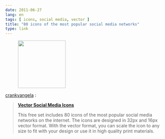 ```yaml
---
date: 2011-06-27
lang: en
tags: [ icons, social media, vector ]
title: "80 icons of the most popular social media networks"
type: link
---
```


<figure>
<a
href="https://hugo.ferreira.cc/crankyangela-vector-social-media-icons-this/attachment/1031/"
rel="attachment"><img
src="/wp-content/uploads/2011/06/tumblr_lnahaqnrKV1qanj4so1_1280-150x150.jpg"
width="150" height="150" /></a></figure>

[crankyangela](http://crankyangela.tumblr.com/post/6860841181) :

> **[Vector Social Media Icons](http://icondock.com/free/vector-social-media-icons "Download a free set of vector social media icons here")**
>
> This free set includes 80 icons of the most popular social media
> networks on the internet. The icons are designed in 32px and 16px
> vector format. With the vector format, you can scale the icon to any
> size to fit with your design or use it in high quality print materials.

